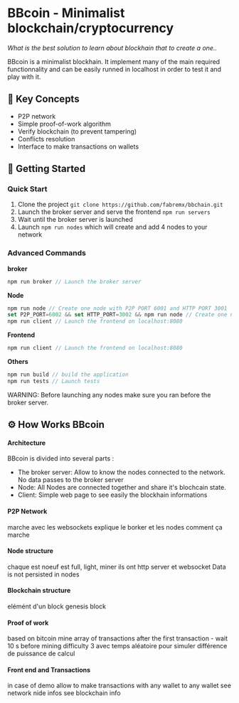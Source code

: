 # BBcoin - Minimalist blockchain/cryptocurrency

_What is the best solution to learn about blockhain that to create a one.._

BBcoin is a minimalist blockhain. It implement many of the main required functionnality and can be easily runned in localhost in order to test it and play with it.

## 🧰 Key Concepts

- P2P network
- Simple proof-of-work algorithm
- Verify blockchain (to prevent tampering)
- Conflicts resolution
- Interface to make transactions on wallets

## 🏁 Getting Started

### Quick Start

1. Clone the project `git clone https://github.com/fabremx/bbchain.git`
2. Launch the broker server and serve the frontend `npm run servers`
3. Wait until the broker server is launched
4. Launch `npm run nodes` which will create and add 4 nodes to your network

### Advanced Commands

**broker**

```js
npm run broker // Launch the broker server
```

**Node**

```js
npm run node // Create one node with P2P PORT 6001 and HTTP PORT 3001
set P2P_PORT=6002 && set HTTP_PORT=3002 && npm run node // Create one node with P2P PORT 6002 and HTTP PORT 3002
npm run client // Launch the frontend on localhost:8080
```

**Frontend**

```js
npm run client // Launch the frontend on localhost:8080
```

**Others**

```js
npm run build // build the application
npm run tests // Launch tests
```

WARNING: Before launching any nodes make sure you ran before the broker server.

## ⚙️ How Works BBcoin

#### Architecture

BBcoin is divided into several parts :

- The broker server: Allow to know the nodes connected to the network. No data passes to the broker server
- Node: All Nodes are connected together and share it's blochcain state.
- Client: Simple web page to see easily the blockhain informations

#### P2P Network

marche avec les websockets
explique le borker et les nodes
comment ça marche

#### Node structure

chaque est noeuf est full, light, miner
ils ont http server et websocket
Data is not persisted in nodes

#### Blockchain structure

elémént d'un block
genesis block

#### Proof of work

based on bitcoin
mine array of transactions
after the first transaction - wait 10 s before mining
difficulty 3 avec temps aléatoire pour simuler différence de puissance de calcul

#### Front end and Transactions

in case of demo allow to make transactions with any wallet to any wallet
see network nide infos
see blockchain info
